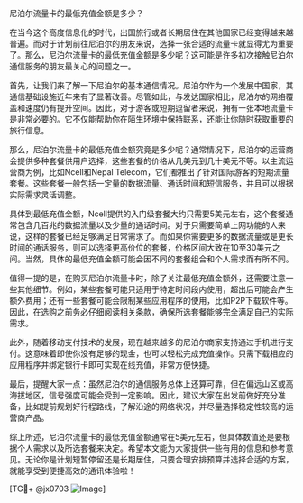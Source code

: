 尼泊尔流量卡的最低充值金额是多少？

在当今这个高度信息化的时代，出国旅行或者长期居住在其他国家已经变得越来越普遍。而对于计划前往尼泊尔的朋友来说，选择一张合适的流量卡就显得尤为重要了。那么，尼泊尔流量卡的最低充值金额是多少呢？这可能是许多初次接触尼泊尔通信服务的朋友最关心的问题之一。

首先，让我们来了解一下尼泊尔的基本通信情况。尼泊尔作为一个发展中国家，其通信基础设施近年来有了显著改善。尽管如此，与发达国家相比，尼泊尔的网络覆盖和速度仍有提升空间。因此，对于游客或短期逗留者来说，拥有一张本地流量卡是非常必要的。它不仅能帮助你在陌生环境中保持联系，还能让你随时获取重要的旅行信息。

那么，尼泊尔流量卡的最低充值金额究竟是多少呢？通常情况下，尼泊尔的运营商会提供多种套餐供用户选择，这些套餐的价格从几美元到几十美元不等。以主流运营商为例，比如Ncell和Nepal Telecom，它们都推出了针对国际游客的短期流量套餐。这些套餐一般包括一定量的数据流量、通话时间和短信服务，并且可以根据实际需求灵活调整。

具体到最低充值金额，Ncell提供的入门级套餐大约只需要5美元左右，这个套餐通常包含几百兆的数据流量以及少量的通话时间。对于只需要简单上网功能的人来说，这样的套餐已经足够满足日常需求了。而如果你需要更多的数据流量或是更长时间的通话服务，则可以选择更高价位的套餐，价格区间大致在10至30美元之间。当然，具体的最低充值金额可能会因不同的套餐组合和个人需求而有所不同。

值得一提的是，在购买尼泊尔流量卡时，除了关注最低充值金额外，还需要注意一些其他细节。例如，某些套餐可能只适用于特定时间段内使用，超出后可能会产生额外费用；还有一些套餐可能会限制某些应用程序的使用，比如P2P下载软件等。因此，在选购之前务必仔细阅读相关条款，确保所选套餐能够完全满足自己的实际需求。

此外，随着移动支付技术的发展，现在越来越多的尼泊尔商家支持通过手机进行支付。这意味着即使你没有足够的现金，也可以轻松完成充值操作。只需下载相应的应用程序并绑定银行卡即可实现在线充值，非常方便快捷。

最后，提醒大家一点：虽然尼泊尔的通信服务总体上还算可靠，但在偏远山区或高海拔地区，信号强度可能会受到一定影响。因此，建议大家在出发前做好充分准备，比如提前规划好行程路线，了解沿途的网络状况，并尽量选择稳定性较高的运营商产品。

综上所述，尼泊尔流量卡的最低充值金额通常在5美元左右，但具体数值还是要根据个人需求以及所选套餐来决定。希望本文能为大家提供一些有用的信息和参考意见。无论你是计划短暂停留还是长期居住，只要合理安排预算并选择合适的方案，就能享受到便捷高效的通讯体验啦！

[TG💪+ @jx0703 ![Image](https://github.com/user-attachments/assets/dbca1d08-cadb-493c-b0ec-ad6f7a83f270)]